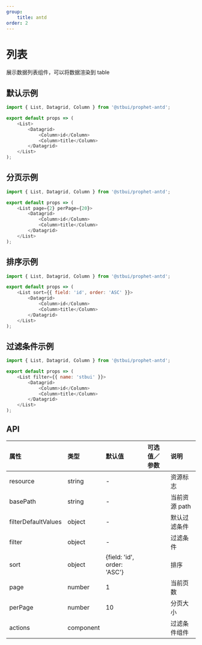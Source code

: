 ```yaml
---
group:
    title: antd
order: 2
---
```


# 列表

展示数据列表组件，可以将数据渲染到 table

## 默认示例

```js
import { List, Datagrid, Column } from '@stbui/prophet-antd';

export default props => (
    <List>
        <Datagrid>
            <Column>id</Column>
            <Column>title</Column>
        </Datagrid>
    </List>
);
```

## 分页示例

```js
import { List, Datagrid, Column } from '@stbui/prophet-antd';

export default props => (
    <List page={2} perPage={20}>
        <Datagrid>
            <Column>id</Column>
            <Column>title</Column>
        </Datagrid>
    </List>
);
```

## 排序示例

```js
import { List, Datagrid, Column } from '@stbui/prophet-antd';

export default props => (
    <List sort={{ field: 'id', order: 'ASC' }}>
        <Datagrid>
            <Column>id</Column>
            <Column>title</Column>
        </Datagrid>
    </List>
);
```

## 过滤条件示例

```js
import { List, Datagrid, Column } from '@stbui/prophet-antd';

export default props => (
    <List filter={{ name: 'stbui' }}>
        <Datagrid>
            <Column>id</Column>
            <Column>title</Column>
        </Datagrid>
    </List>
);
```

## API

| 属性                | 类型      | 默认值                      | 可选值／参数 | 说明          |
| :------------------ | :-------- | :-------------------------- | :----------- | :------------ |
| resource            | string    | -                           |              | 资源标志      |
| basePath            | string    | -                           |              | 当前资源 path |
| filterDefaultValues | object    | -                           |              | 默认过滤条件  |
| filter              | object    | -                           |              | 过滤条件      |
| sort                | object    | {field: 'id', order: 'ASC'} |              | 排序          |
| page                | number    | 1                           |              | 当前页数      |
| perPage             | number    | 10                          |              | 分页大小      |
| actions             | component |                             |              | 过滤条件组件  |
